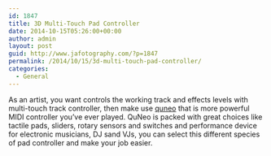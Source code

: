 ```yaml
---
id: 1847
title: 3D Multi-Touch Pad Controller
date: 2014-10-15T05:26:00+00:00
author: admin
layout: post
guid: http://www.jafotography.com/?p=1847
permalink: /2014/10/15/3d-multi-touch-pad-controller/
categories:
  - General
---
```

As an artist, you want controls the working track and effects levels with multi-touch track controller, then make use [quneo](http://www.guitarcenter.com/Keith-McMillen-Instruments-QuNeo-3D-Multi-touch-Pad-Controller-109102681-i2409255.gc) that is more powerful MIDI controller you&#8217;ve ever played. QuNeo is packed with great choices like tactile pads, sliders, rotary sensors and switches and performance device for electronic musicians, DJ sand VJs, you can select this different species of pad controller and make your job easier.